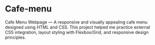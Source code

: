 # Cafe-menu
Cafe Menu Webpage — A responsive and visually appealing cafe menu designed using HTML and CSS. This project helped me practice external CSS integration, layout styling with Flexbox/Grid, and responsive design principles.
